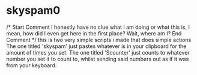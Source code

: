 # skyspam0
/* Start Comment
I honestly have no clue what I am doing or what this is,
I mean, how did I even get here in the first place?
Wait, where am I?
End Comment */
this is two very simple scripts i made that does simple actions
The one titled 'skyspam' just pastes whatever is in your
clipboard for the amount of times you set. 
The one titled 'Scounter' just counts to whatever number 
you set it to count to, whilst sending said numbers out as if it was from your
keyboard.
